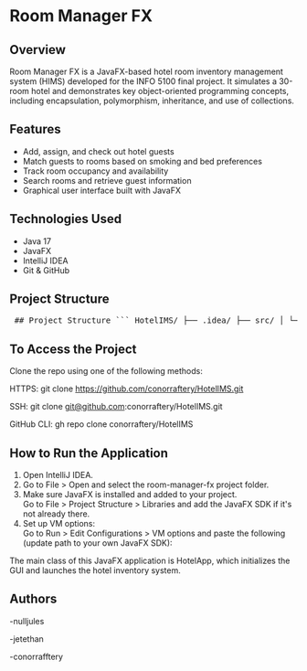 # Room Manager FX

## Overview
Room Manager FX is a JavaFX-based hotel room inventory management system (HIMS) developed for the INFO 5100 final project. It simulates a 30-room hotel and demonstrates key object-oriented programming concepts, including encapsulation, polymorphism, inheritance, and use of collections.

## Features
- Add, assign, and check out hotel guests
- Match guests to rooms based on smoking and bed preferences
- Track room occupancy and availability
- Search rooms and retrieve guest information
- Graphical user interface built with JavaFX

## Technologies Used
- Java 17
- JavaFX
- IntelliJ IDEA
- Git & GitHub

## Project Structure

<pre> ## Project Structure ``` HotelIMS/ ├── .idea/ ├── src/ │ └── hotel/ │ ├── BedType.java │ ├── Bookable.java │ ├── Guest.java │ ├── Hotel.java │ ├── HotelApp.fxml │ ├── HotelApp.java │ ├── HotelAppController.java │ ├── Room.java │ ├── RoomPreferences.java │ ├── RoomStatus.java │ ├── SmokingPreference.java │ └── Main.java ├── .gitignore ├── README.md └── HotelIMS.iml ``` </pre>



## To Access the Project

Clone the repo using one of the following methods:

HTTPS:
git clone https://github.com/conorraftery/HotelIMS.git

SSH:
git clone git@github.com:conorraftery/HotelIMS.git

GitHub CLI:
gh repo clone conorraftery/HotelIMS

## How to Run the Application

1. Open IntelliJ IDEA.
2. Go to File > Open and select the room-manager-fx project folder.
3. Make sure JavaFX is installed and added to your project.  
   Go to File > Project Structure > Libraries and add the JavaFX SDK if it's not already there.
4. Set up VM options:  
   Go to Run > Edit Configurations > VM options and paste the following (update path to your own JavaFX SDK):

The main class of this JavaFX application is HotelApp, which initializes the GUI and launches the hotel inventory system.

## Authors

-nulljules

-jetethan

-conorrafftery
